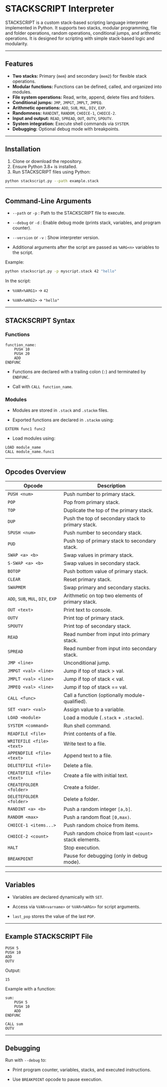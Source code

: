 # STACKSCRIPT Interpreter

STACKSCRIPT is a custom stack-based scripting language interpreter implemented in Python. It supports two stacks, modular programming, file and folder operations, random operations, conditional jumps, and arithmetic operations. It is designed for scripting with simple stack-based logic and modularity.

---

## Features

- **Two stacks:** Primary (`mem`) and secondary (`mem2`) for flexible stack operations.
- **Modular functions:** Functions can be defined, called, and organized into modules.
- **File system operations:** Read, write, append, delete files and folders.
- **Conditional jumps:** `JMP`, `JMPGT`, `JMPLT`, `JMPEQ`.
- **Arithmetic operations:** `ADD`, `SUB`, `MUL`, `DIV`, `EXP`.
- **Randomness:** `RANDINT`, `RANDOM`, `CHOICE-1`, `CHOICE-2`.
- **Input and output:** `READ`, `SPREAD`, `OUT`, `OUTV`, `SPOUTV`.
- **System integration:** Execute shell commands via `SYSTEM`.
- **Debugging:** Optional debug mode with breakpoints.

---

## Installation

1. Clone or download the repository.
2. Ensure Python 3.8+ is installed.
3. Run STACKSCRIPT files using Python:

```bash
python stackscript.py --path example.stack
```

---

## Command-Line Arguments

-   `--path` or `-p` : Path to the STACKSCRIPT file to execute.
    
-   `--debug` or `-d` : Enable debug mode (prints stack, variables, and program counter).
    
-   `--version` or `-v` : Show interpreter version.
    
-   Additional arguments after the script are passed as `%ARG<n>` variables to the script.
    

Example:

```bash
python stackscript.py -p myscript.stack 42 "hello"
```

In the script:

-   `%VAR<%ARG1>` → `42`
    
-   `%VAR<%ARG2>` → `"hello"`
    

---

## STACKSCRIPT Syntax

### Functions

```text
function_name:
    PUSH 10
    PUSH 20
    ADD
ENDFUNC
```

-   Functions are declared with a trailing colon (`:`) and terminated by `ENDFUNC`.
    
-   Call with `CALL function_name`.
    

### Modules

-   Modules are stored in `.stack` and `.stackm` files.
    
-   Exported functions are declared in `.stackm` using:
    

```text
EXTERN func1 func2
```

-   Load modules using:
    

```text
LOAD module_name
CALL module_name.func1
```

---

## Opcodes Overview

| Opcode | Description |
| --- | --- |
| `PUSH <num>` | Push number to primary stack. |
| `POP` | Pop from primary stack. |
| `TOP` | Duplicate the top of the primary stack. |
| `DUP` | Push the top of secondary stack to primary stack. |
| `SPUSH <num>` | Push number to secondary stack. |
| `PUD` | Push top of primary stack to secondary stack. |
| `SWAP <a> <b>` | Swap values in primary stack. |
| `S-SWAP <a> <b>` | Swap values in secondary stack. |
| `BOTOP` | Push bottom value of primary stack. |
| `CLEAR` | Reset primary stack. |
| `SWAPMEM` | Swap primary and secondary stacks. |
| `ADD`, `SUB`, `MUL`, `DIV`, `EXP` | Arithmetic on top two elements of primary stack. |
| `OUT <text>` | Print text to console. |
| `OUTV` | Print top of primary stack. |
| `SPOUTV` | Print top of secondary stack. |
| `READ` | Read number from input into primary stack. |
| `SPREAD` | Read number from input into secondary stack. |
| `JMP <line>` | Unconditional jump. |
| `JMPGT <val> <line>` | Jump if top of stack > val. |
| `JMPLT <val> <line>` | Jump if top of stack < val. |
| `JMPEQ <val> <line>` | Jump if top of stack == val. |
| `CALL <func>` | Call a function (optionally module-qualified). |
| `SET <var> <val>` | Assign value to a variable. |
| `LOAD <module>` | Load a module (`.stack` + `.stackm`). |
| `SYSTEM <command>` | Run shell command. |
| `READFILE <file>` | Print contents of a file. |
| `WRITEFILE <file> <text>` | Write text to a file. |
| `APPENDFILE <file> <text>` | Append text to a file. |
| `DELETEFILE <file>` | Delete a file. |
| `CREATEFILE <file> <text>` | Create a file with initial text. |
| `CREATEFOLDER <folder>` | Create a folder. |
| `DELETEFOLDER <folder>` | Delete a folder. |
| `RANDINT <a> <b>` | Push a random integer `[a,b]`. |
| `RANDOM <max>` | Push a random float `[0,max)`. |
| `CHOICE-1 <items...>` | Push random choice from items. |
| `CHOICE-2 <count>` | Push random choice from last `<count>` stack elements. |
| `HALT` | Stop execution. |
| `BREAKPOINT` | Pause for debugging (only in debug mode). |

---

## Variables

-   Variables are declared dynamically with `SET`.
    
-   Access via `%VAR<varname>` or `%VAR<%ARGn>` for script arguments.
    
-   `last_pop` stores the value of the last `POP`.
    

---

## Example STACKSCRIPT File

```text
PUSH 5
PUSH 10
ADD
OUTV
```

Output:

```
15
```

Example with a function:

```text
sum:
    PUSH 5
    PUSH 10
    ADD
ENDFUNC

CALL sum
OUTV
```

---

## Debugging

Run with `--debug` to:

-   Print program counter, variables, stacks, and executed instructions.
    
-   Use `BREAKPOINT` opcode to pause execution.
    
